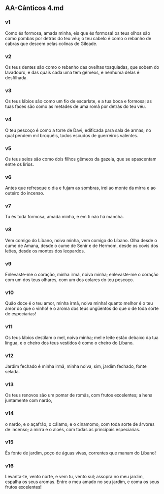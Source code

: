## AA-Cânticos 4.md
### v1
 Como és formosa, amada minha, eis que és formosa! os teus olhos são como pombas por detrás do teu véu; o teu cabelo é como o rebanho de cabras que descem pelas colinas de Gileade.
### v2
 Os teus dentes são como o rebanho das ovelhas tosquiadas, que sobem do lavadouro, e das quais cada uma tem gêmeos, e nenhuma delas é desfilhada.
### v3
 Os teus lábios são como um fio de escarlate, e a tua boca e formosa; as tuas faces são como as metades de uma romã por detrás do teu véu.
### v4
 O teu pescoço é como a torre de Davi, edificada para sala de armas; no qual pendem mil broquéis, todos escudos de guerreiros valentes.
### v5
 Os teus seios são como dois filhos gêmeos da gazela, que se apascentam entre os lírios.
### v6
 Antes que refresque o dia e fujam as sombras, irei ao monte da mirra e ao outeiro do incenso.
### v7
 Tu és toda formosa, amada minha, e em ti não há mancha.
### v8
 Vem comigo do Líbano, noiva minha, vem comigo do Líbano. Olha desde o cume de Amana, desde o cume de Senir e de Hermom, desde os covis dos leões, desde os montes dos leopardos.
### v9
 Enlevaste-me o coração, minha irmã, noiva minha; enlevaste-me o coração com um dos teus olhares, com um dos colares do teu pescoço.
### v10
 Quão doce é o teu amor, minha irmã, noiva minha! quanto melhor é o teu amor do que o vinho! e o aroma dos teus ungüentos do que o de toda sorte de especiarias!
### v11
 Os teus lábios destilam o mel, noiva minha; mel e leite estão debaixo da tua língua, e o cheiro dos teus vestidos é como o cheiro do Líbano.
### v12
 Jardim fechado é minha irmã, minha noiva, sim, jardim fechado, fonte selada.
### v13
 Os teus renovos são um pomar de romãs, com frutos excelentes; a hena juntamente com nardo,
### v14
 o nardo, e o açafrão, o cálamo, e o cinamomo, com toda sorte de árvores de incenso; a mirra e o aloés, com todas as principais especiarias.
### v15
 És fonte de jardim, poço de águas vivas, correntes que manam do Líbano!
### v16
 Levanta-te, vento norte, e vem tu, vento sul; assopra no meu jardim, espalha os seus aromas. Entre o meu amado no seu jardim, e coma os seus frutos excelentes!
